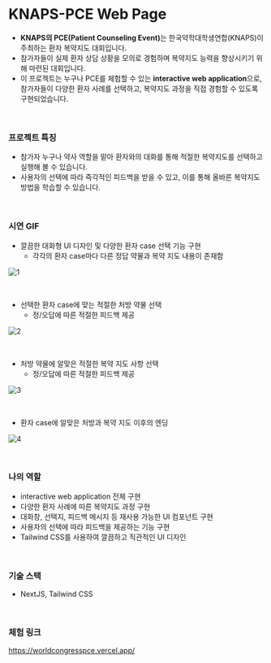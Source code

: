 # KNAPS-PCE Web Page

- **KNAPS의 PCE(Patient Counseling Event)**<wbr>는 한국약학대학생연합(KNAPS)이 주최하는 환자 복약지도 대회입니다.
- 참가자들이 실제 환자 상담 상황을 모의로 경험하며 복약지도 능력을 향상시키기 위해 마련된 대회입니다.
- 이 프로젝트는 누구나 PCE를 체험할 수 있는 **interactive web application**<wbr>으로, 참가자들이 다양한 환자 사례를 선택하고, 복약지도 과정을 직접 경험할 수 있도록 구현되었습니다.

<br>

### 프로젝트 특징

- 참가자 누구나 약사 역할을 맡아 환자와의 대화를 통해 적절한 복약지도를 선택하고 실행해 볼 수 있습니다.
- 사용자의 선택에 따라 즉각적인 피드백을 받을 수 있고, 이를 통해 올바른 복약지도 방법을 학습할 수 있습니다.

<br>

### 시연 GIF

- 깔끔한 대화형 UI 디자인 및 다양한 환자 case 선택 기능 구현
  - 각각의 환자 case마다 다른 정답 약물과 복약 지도 내용이 존재함

![1](https://github.com/user-attachments/assets/134f811a-0157-4050-8783-aa0784e0467c)

<br>

- 선택한 환자 case에 맞는 적절한 처방 약물 선택
  - 정/오답에 따른 적절한 피드백 제공

![2](https://github.com/user-attachments/assets/5a2d3fb8-fc53-44b4-be8e-530ca45f4d3f)

<br>

- 처방 약물에 알맞은 적절한 복약 지도 사항 선택
  - 정/오답에 따른 적절한 피드백 제공

![3](https://github.com/user-attachments/assets/10281abf-daea-420f-a806-8efa3e4372a7)

<br>

- 환자 case에 알맞은 처방과 복약 지도 이후의 엔딩

![4](https://github.com/user-attachments/assets/ead281ba-607e-4146-b154-606345b319b7)

<br>

### 나의 역할

- interactive web application 전체 구현
- 다양한 환자 사례에 따른 복약지도 과정 구현
- 대화창, 선택지, 피드백 메시지 등 재사용 가능한 UI 컴포넌트 구현
- 사용자의 선택에 따라 피드백을 제공하는 기능 구현
- Tailwind CSS를 사용하여 깔끔하고 직관적인 UI 디자인
  
<br>

### 기술 스택

- NextJS, Tailwind CSS

<br>

### 체험 링크
https://worldcongresspce.vercel.app/
